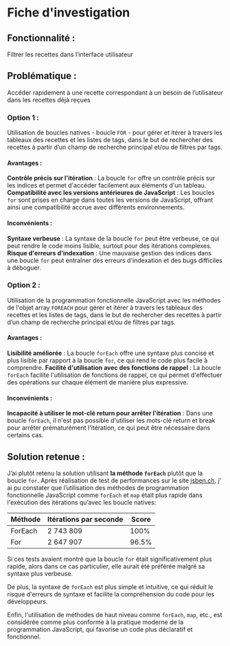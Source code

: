 # Fiche d'investigation

## Fonctionnalité :

Filtrer les recettes dans l’interface utilisateur

## Problématique :

Accéder rapidement à une recette correspondant à un besoin de l’utilisateur dans les recettes déjà reçues

### Option 1 :

Utilisation de boucles natives - boucle `FOR` - pour gérer et itérer à travers les tableaux des recettes et les listes de tags, dans le but de rechercher des recettes à partir d’un champ de recherche principal et/ou de filtres par tags.

#### Avantages :

**Contrôle précis sur l'itération** : La boucle `for` offre un contrôle précis sur les indices et permet d'accéder facilement aux éléments d'un tableau.
**Compatibilité avec les versions antérieures de JavaScript** : Les boucles `for` sont prises en charge dans toutes les versions de JavaScript, offrant ainsi une compatibilité accrue avec différents environnements.

#### Inconvénients :

**Syntaxe verbeuse** : La syntaxe de la boucle `for` peut être verbeuse, ce qui peut rendre le code moins lisible, surtout pour des itérations complexes.
**Risque d'erreurs d'indexation** : Une mauvaise gestion des indices dans une boucle `for` peut entraîner des erreurs d'indexation et des bugs difficiles à déboguer.

### Option 2 :

Utilisation de la programmation fonctionnelle JavaScript avec les méthodes de l'objet array `FOREACH` pour gérer et itérer à travers les tableaux des recettes et les listes de tags, dans le but de rechercher des recettes à partir d’un champ de recherche principal et/ou de filtres par tags.

#### Avantages :

**Lisibilité améliorée** : La boucle `forEach` offre une syntaxe plus concise et plus lisible par rapport à la boucle `for`, ce qui rend le code plus facile à comprendre.
**Facilité d'utilisation avec des fonctions de rappel** : La boucle `forEach` facilite l'utilisation de fonctions de rappel, ce qui permet d'effectuer des opérations sur chaque élément de manière plus expressive.

#### Inconvénients :

**Incapacité à utiliser le mot-clé return pour arrêter l'itération** : Dans une boucle `forEach`, il n'est pas possible d'utiliser les mots-clé return et break pour arrêter prématurément l'itération, ce qui peut être nécessaire dans certains cas.

## Solution retenue :

J’ai plutôt retenu la solution utilisant **la méthode `forEach`** plutôt que la boucle `for`.
Après réalisation de test de performances sur le site [jsben.ch](http://jsben.ch/), j' ai pu constater que l’utilisation des méthodes de programmation fonctionnelle JavaScript comme `forEach` et `map` était plus rapide dans l'exécution des itérations qu’avec les boucle natives:

| Méthode | Itérations par seconde | Score |
| ------- | ---------------------- | ----- |
| ForEach | 2 743 809              | 100%  |
| For     | 2 647 907              | 96.5% |

Si ces tests avaient montré que la boucle `for` était significativement plus rapide, alors dans ce cas particulier, elle aurait été préférée malgré sa syntaxe plus verbeuse.

De plus, la syntaxe de `forEach` est plus simple et intuitive, ce qui réduit le risque d'erreurs de syntaxe et facilite la compréhension du code pour les développeurs.

Enfin, l'utilisation de méthodes de haut niveau comme `forEach`, `map`, etc., est considérée comme plus conforme à la pratique moderne de la programmation JavaScript, qui favorise un code plus déclaratif et fonctionnel.

